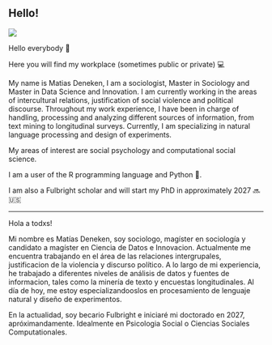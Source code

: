 ## Hello!

![](https://komarev.com/ghpvc/?username=matdknu&style=flat-square&theme=tokyonight)


Hello everybody 👋

Here you will find my workplace (sometimes public or private) 💻

My name is Matias Deneken, I am a sociologist, Master in Sociology and Master in Data Science and Innovation. 
I am currently working in the areas of intercultural relations,  justification of social violence and political discourse. Throughout my work experience, I have been in charge of handling, processing and analyzing different sources of information, from text mining to longitudinal surveys. Currently, I am specializing in natural language processing and design of experiments.

My areas of interest are social psychology and computational social science. 

I am a user of the R programming language and Python 🐍.

I am also a Fulbright scholar and will start my PhD in approximately 2027 🔜🇺🇸

-----

Hola a todxs!

Mi nombre es Matías Deneken, soy sociologo, magíster en sociología y candidato a magíster en Ciencia de Datos e Innovacion. Actualmente me encuentra trabajando en el área de las relaciones intergrupales, justificacion de la violencia y discurso político. A lo largo de mi experiencia, he trabajado a diferentes niveles de análisis de datos y fuentes de informacion, tales como la minería de texto y encuestas longitudinales. Al día de hoy, me estoy especializandooslos en procesamiento de lenguaje natural y diseño de experimentos. 

En la actualidad, soy becario Fulbright e iniciaré mi doctorado en 2027, apróximandamente. Idealmente en Psicologia Social o Ciencias Sociales Computationales. 

